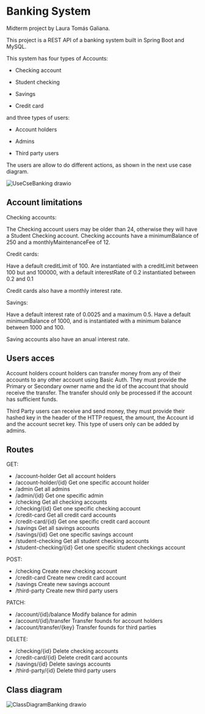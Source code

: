 # Banking System
Midterm project by Laura Tomás Galiana.

This project is a REST API of a banking system built in Spring Boot and MySQL.

This system has four types of Accounts:

* Checking account

* Student checking

* Savings

* Credit card

and three types of users:

* Account holders

* Admins

* Third party users

The users are allow to do different actions, as shown in the next use case diagram.

![UseCseBanking drawio](https://user-images.githubusercontent.com/105786314/177098692-439c70d9-1388-49c7-b4d8-6c058cb91afb.png)

## Account limitations

Checking accounts:

The Checking account users may be older than 24, otherwise they will have a Student Checking account.
Checking accounts have a minimumBalance of 250 and a monthlyMaintenanceFee of 12.

Credit cards:

Have a default creditLimit of 100.
Are instantiated with a creditLimit between 100 but and 100000, with a default interestRate of 0.2 instantiated between 0.2 and 0.1

Credit cards also have a monthly interest rate.

Savings:

Have a default interest rate of 0.0025 and a maximum 0.5.
Have a default minimumBalance of 1000, and is instantiated with a minimum balance between 1000 and 100.

Saving accounts also have an anual interest rate.

## Users acces

Account holders ccount holders can transfer money from any of their accounts to any other account using Basic Auth. 
They must provide the Primary or Secondary owner name and the id of the account that should receive the transfer.
The transfer should only be processed if the account has sufficient funds.

Third Party users can receive and send money, they must provide their hashed key in the header of the HTTP request, the amount,
the Account id and the account secret key. This type of users only can be added by admins.

## Routes

GET:
* /account-holder           Get all account holders
* /account-holder/{id}      Get one specific account holder
* /admin                    Get all admins
* /admin/{id}               Get one specific admin
* /checking                 Get all checking accounts
* /checking/{id}            Get one specific checking account
* /credit-card              Get all credit card accounts
* /credit-card/{id}         Get one specific credit card account
* /savings                  Get all savings accounts
* /savings/{id}             Get one specific savings account
* /student-checking         Get all student checking accounts
* /student-checking/{id}    Get one specific student checkings account

POST:
* /checking                 Create new checking account
* /credit-card              Create new credit card account
* /savings                  Create new savings account
* /third-party              Create new third party users

PATCH:
* /account/{id}/balance      Modify balance for admin
* /account/{id}/transfer     Transfer founds for account holders
* /account/transfer/{key}    Transfer founds for third parties

DELETE:
* /checking/{id}            Delete checking accounts
* /credit-card/{id}         Delete credit card accounts
* /savings/{id}             Delete savings accounts
* /third-party/{id}         Delete third party users

## Class diagram

![ClassDiagramBanking drawio](https://user-images.githubusercontent.com/105786314/177124052-bda67a9f-32d6-4fdf-8731-fdb9f92cc5f9.png)
